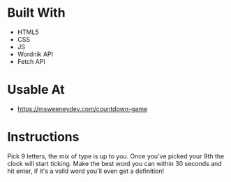 # Built With

* HTML5
* CSS
* JS
* Wordnik API
* Fetch API

# Usable At

* https://msweeneydev.com/countdown-game

# Instructions

Pick 9 letters, the mix of type is up to you. Once you've picked your 9th the clock will start ticking. Make the best word you can within 30 seconds and hit enter, if it's a valid word you'll even get a definition!
